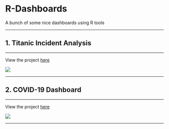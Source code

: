 # R-Dashboards
A bunch of some nice dashboards using R tools

<hr>

## 1. Titanic Incident Analysis

<hr>

View the project <a href = "https://rpubs.com/DataMinati_MC/tst">here</a>

<img src="https://user-images.githubusercontent.com/64016811/101243268-f6914d00-3724-11eb-8efd-ab94bc45ec9d.jpg">

<hr>

## 2. COVID-19 Dashboard

<hr>

View the project <a href="https://rpubs.com/DataMinati_MC/XIV">here</a>

<img src="https://user-images.githubusercontent.com/64016811/114136768-dff44000-9928-11eb-9238-b1a661cc105d.jpg">

<hr>
